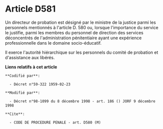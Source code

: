# Article D581

Un directeur de probation est désigné par le ministre de la justice parmi les personnels mentionnés à l'article D. 580 ou,
lorsque l'importance du service le justifie, parmi les membres du personnel de direction des services déconcentrés de
l'administration pénitentiaire ayant une expérience professionnelle dans le domaine socio-éducatif.

Il exerce l'autorité hiérarchique sur les personnels du comité de probation et d'assistance aux libérés.

**Liens relatifs à cet article**

	**Codifié par**:

	  - Décret n°59-322 1959-02-23

	**Modifié par**:

	  - Décret n°98-1099 du 8 décembre 1998 - art. 186 () JORF 9 décembre 1998

	**Cite**:

	  - CODE DE PROCEDURE PENALE - art. D580 (M)
